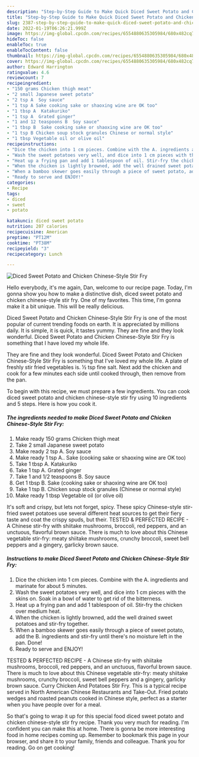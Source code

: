 ```yaml
---
description: "Step-by-Step Guide to Make Quick Diced Sweet Potato and Chicken Chinese-Style Stir Fry"
title: "Step-by-Step Guide to Make Quick Diced Sweet Potato and Chicken Chinese-Style Stir Fry"
slug: 2387-step-by-step-guide-to-make-quick-diced-sweet-potato-and-chicken-chinese-style-stir-fry
date: 2022-01-19T06:26:21.999Z
image: https://img-global.cpcdn.com/recipes/6554880635305984/680x482cq70/diced-sweet-potato-and-chicken-chinese-style-stir-fry-recipe-main-photo.jpg
hideToc: false
enableToc: true
enableTocContent: false
thumbnail: https://img-global.cpcdn.com/recipes/6554880635305984/680x482cq70/diced-sweet-potato-and-chicken-chinese-style-stir-fry-recipe-main-photo.jpg
cover: https://img-global.cpcdn.com/recipes/6554880635305984/680x482cq70/diced-sweet-potato-and-chicken-chinese-style-stir-fry-recipe-main-photo.jpg
author: Edward Harrington
ratingvalue: 4.6
reviewcount: 7
recipeingredient:
- "150 grams Chicken thigh meat"
- "2 small Japanese sweet potato"
- "2 tsp A  Soy sauce"
- "1 tsp A Sake cooking sake or shaoxing wine are OK too"
- "1 tbsp A  Katakuriko"
- "1 tsp A  Grated ginger"
- "1 and 12 teaspoons B  Soy sauce"
- "1 tbsp B  Sake cooking sake or shaoxing wine are OK too"
- "1 tsp B Chicken soup stock granules Chinese or normal style"
- "1 tbsp Vegetable oil or olive oil"
recipeinstructions:
- "Dice the chicken into 1 cm pieces. Combine with the A. ingredients and marinate for about 5 minutes."
- "Wash the sweet potatoes very well, and dice into 1 cm pieces with the skins on. Soak in a bowl of water to get rid of the bitterness."
- "Heat up a frying pan and add 1 tablespoon of oil. Stir-fry the chicken over medium heat."
- "When the chicken is lightly browned, add the well drained sweet potatoes and stir-fry together."
- "When a bamboo skewer goes easily through a piece of sweet potato, add the B. ingredients and stir-fry until there&#39;s no moisture left in the pan. Done!"
- "Ready to serve and ENJOY!"
categories:
- Recipe
tags:
- diced
- sweet
- potato

katakunci: diced sweet potato 
nutrition: 207 calories
recipecuisine: American
preptime: "PT12M"
cooktime: "PT38M"
recipeyield: "3"
recipecategory: Lunch

---
```



![Diced Sweet Potato and Chicken Chinese-Style Stir Fry](https://img-global.cpcdn.com/recipes/6554880635305984/680x482cq70/diced-sweet-potato-and-chicken-chinese-style-stir-fry-recipe-main-photo.jpg)

Hello everybody, it's me again, Dan, welcome to our recipe page. Today, I'm gonna show you how to make a distinctive dish, diced sweet potato and chicken chinese-style stir fry. One of my favorites. This time, I'm gonna make it a bit unique. This will be really delicious.

Diced Sweet Potato and Chicken Chinese-Style Stir Fry is one of the most popular of current trending foods on earth. It is appreciated by millions daily. It is simple, it is quick, it tastes yummy. They are fine and they look wonderful. Diced Sweet Potato and Chicken Chinese-Style Stir Fry is something that I have loved my whole life.

They are fine and they look wonderful. Diced Sweet Potato and Chicken Chinese-Style Stir Fry is something that I&#39;ve loved my whole life. A plate of freshly stir fried vegetables is. ½ tsp fine salt. Next add the chicken and cook for a few minutes each side until cooked through, then remove from the pan.


To begin with this recipe, we must prepare a few ingredients. You can cook diced sweet potato and chicken chinese-style stir fry using 10 ingredients and 5 steps. Here is how you cook it.

<!--inarticleads1-->

##### The ingredients needed to make Diced Sweet Potato and Chicken Chinese-Style Stir Fry:

1. Make ready 150 grams Chicken thigh meat
1. Take 2 small Japanese sweet potato
1. Make ready 2 tsp A.  Soy sauce
1. Make ready 1 tsp A.. Sake (cooking sake or shaoxing wine are OK too)
1. Take 1 tbsp A.  Katakuriko
1. Take 1 tsp A.  Grated ginger
1. Take 1 and 1/2 teaspoons B.  Soy sauce
1. Get 1 tbsp B.  Sake (cooking sake or shaoxing wine are OK too)
1. Take 1 tsp B. Chicken soup stock granules (Chinese or normal style)
1. Make ready 1 tbsp Vegetable oil (or olive oil)


It&#39;s soft and crispy, but lets not forget, spicy. These spicy Chinese-style stir-fried sweet potatoes use several different heat sources to get their fiery taste and coat the crispy spuds, but their. TESTED &amp; PERFECTED RECIPE - A Chinese stir-fry with shiitake mushrooms, broccoli, red peppers, and an unctuous, flavorful brown sauce. There is much to love about this Chinese vegetable stir-fry: meaty shiitake mushrooms, crunchy broccoli, sweet bell peppers and a gingery, garlicky brown sauce. 

<!--inarticleads2-->

##### Instructions to make Diced Sweet Potato and Chicken Chinese-Style Stir Fry:

1. Dice the chicken into 1 cm pieces. Combine with the A. ingredients and marinate for about 5 minutes.
1. Wash the sweet potatoes very well, and dice into 1 cm pieces with the skins on. Soak in a bowl of water to get rid of the bitterness.
1. Heat up a frying pan and add 1 tablespoon of oil. Stir-fry the chicken over medium heat.
1. When the chicken is lightly browned, add the well drained sweet potatoes and stir-fry together.
1. When a bamboo skewer goes easily through a piece of sweet potato, add the B. ingredients and stir-fry until there&#39;s no moisture left in the pan. Done!
1. Ready to serve and ENJOY!

TESTED &amp; PERFECTED RECIPE - A Chinese stir-fry with shiitake mushrooms, broccoli, red peppers, and an unctuous, flavorful brown sauce. There is much to love about this Chinese vegetable stir-fry: meaty shiitake mushrooms, crunchy broccoli, sweet bell peppers and a gingery, garlicky brown sauce. Curry Chicken And Potatoes Stir Fry. This is a typical recipe served in North American Chinese Restaurants and Take-Out. Fried potato wedges and roasted peanuts cooked in Chinese style, perfect as a starter when you have people over for a meal. 

So that's going to wrap it up for this special food diced sweet potato and chicken chinese-style stir fry recipe. Thank you very much for reading. I'm confident you can make this at home. There is gonna be more interesting food in home recipes coming up. Remember to bookmark this page in your browser, and share it to your family, friends and colleague. Thank you for reading. Go on get cooking!
